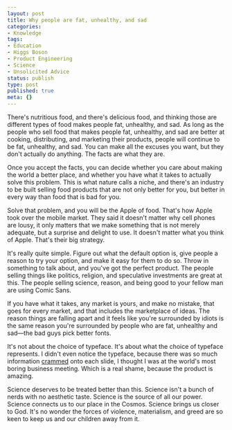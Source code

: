 ```yaml
---
layout: post
title: Why people are fat, unhealthy, and sad
categories:
- Knowledge
tags:
- Education
- Higgs Boson
- Product Engineering
- Science
- Unsolicited Advice
status: publish
type: post
published: true
meta: {}
---
```

There's nutritious food, and there's delicious food, and thinking those are different types of food makes people fat, unhealthy, and sad. As long as the people who sell food that makes people fat, unhealthy, and sad are better at cooking, distributing, and marketing their products, people will continue to be fat, unhealthy, and sad. You can make all the excuses you want, but they don't actually do anything. The facts are what they are.

Once you accept the facts, you can decide whether you care about making the world a better place, and whether you have what it takes to actually solve this problem. This is what nature calls a niche, and there's an industry to be built selling food products that are not only better for you, but better in every way than food that is bad for you.

Solve that problem, and you will be the Apple of food. That's how Apple took over the mobile market. They said it doesn't matter why cell phones are lousy, it only matters that we make something that is not merely adequate, but a surprise and delight to use. It doesn't matter what you think of Apple. That's their big strategy. 

It's really quite simple. Figure out what the default option is, give people a reason to try your option, and make it easy for them to do so. Throw in something to talk about, and you've got the perfect product. The people selling things like politics, religion, and speculative investments are great at this. The people selling science, reason, and being good to your fellow man are using Comic Sans.

If you have what it takes, any market is yours, and make no mistake, that goes for every market, and that includes the marketplace of ideas. The reason things are falling apart and it feels like you're surrounded by idiots is the same reason you're surrounded by people who are fat, unhealthy and sad—the bad guys pick better fonts.

It's not about the choice of typeface. It's about what the choice of typeface represents. I didn't even notice the typeface, because there was so much information <a href="http://www.anorak.co.uk/wp-content/uploads/2012/07/higgs-boson.jpg">crammed</a> onto each slide, I thought I was at the world's most boring business meeting. Which is a real shame, because the product is amazing.

Science deserves to be treated better than this. Science isn't a bunch of nerds with no aesthetic taste. Science is the source of all our power. Science connects us to our place in the Cosmos. Science brings us closer to God. It's no wonder the forces of violence, materialism, and greed are so keen to keep us and our children away from it.
